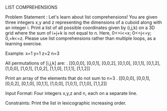 LIST COMPREHENSIONS

Problem Statement :
Let's learn about list comprehensions! You are given three integers x,y and z representing the dimensions of a cuboid along with an integer i. Print a list of all possible coordinates given by (i,j,k) on a 3D grid where the sum of  i+j+k is not equal to n. Here, 0<=i<=x; 0<=j<=y; 0,=k<=z. Please use list comprehensions rather than multiple loops, as a learning exercise.

Example:
     x=1
     y=1
     z=2
     n=3

All permutations of [i,j,k] are:
.    [[0,0,0], [0,0,1], [0,0,2], [0,1,0], [0,1,1], [0,1,2], [1,0,0], [1,0,1], [1,0,2], [1,1,0], [1,1,1], [1,1,2]]


Print an array of the elements that do not sum to n=3 .
    [[0,0,0], [0,0,1], [0,0,2], [0,1,0], [0,1,1], [1,0,0], [1,0,1], [1,1,0], [1,1,2]]


Input Format:
     Four integers x,y,z and n, each on a separate line.

Constraints:
      Print the list in lexicographic increasing order.